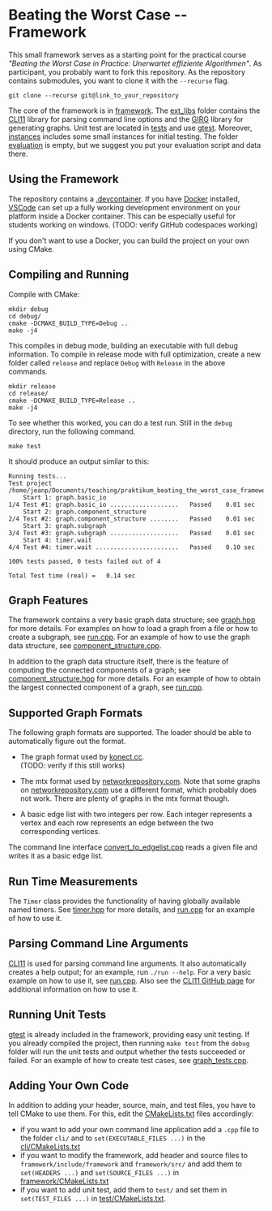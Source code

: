 # Beating the Worst Case -- Framework #

This small framework serves as a starting point for the practical
course _"Beating the Worst Case in Practice: Unerwartet effiziente
Algorithmen"_.  As participant, you probably want to fork this
repository. As the repository contains submodules, you want to clone it with the `--recurse` flag.

``` console
git clone --recurse git@link_to_your_repository
```

The core of the framework is in [framework](framework/).
The [ext_libs](ext_libs/) folder contains the [CLI11](https://github.com/CLIUtils/CLI11) library for parsing command line options and the [GIRG](https://github.com/chistopher/girgs) library for generating graphs.
Unit test are located in [tests](tests/) and use [gtest](https://github.com/google/googletest).
Moreover, [instances](./instances) includes some small instances for initial
testing.  The folder [evaluation](./evaluation) is empty, but we
suggest you put your evaluation script and data there.


## Using the Framework ##

The repository contains a [.devcontainer](.devcontainer/devcontainer.json). If you have [Docker](https://www.docker.com/) installed, [VSCode](https://code.visualstudio.com/) can set up a fully working development environment on your platform inside a Docker container.
This can be especially useful for students working on windows.
(TODO: verify GitHub codespaces working)

If you don't want to use a Docker, you can build the project on your own using CMake.


## Compiling and Running ##

Compile with CMake:

``` console
mkdir debug
cd debug/
cmake -DCMAKE_BUILD_TYPE=Debug ..
make -j4
```

This compiles in debug mode, building an executable with full debug
information.  To compile in release mode with full optimization,
create a new folder called `release` and replace `Debug` with `Release` 
in the above commands.

``` console
mkdir release
cd release/
cmake -DCMAKE_BUILD_TYPE=Release ..
make -j4
```

To see whether this worked, you can do a test run.  Still in the
`debug` directory, run the following command.

``` console
make test
```

It should produce an output similar to this:

``` console
Running tests...
Test project /home/jeanp/Documents/teaching/praktikum_beating_the_worst_case_framework/debug
    Start 1: graph.basic_io
1/4 Test #1: graph.basic_io ...................   Passed    0.01 sec
    Start 2: graph.component_structure
2/4 Test #2: graph.component_structure ........   Passed    0.01 sec
    Start 3: graph.subgraph
3/4 Test #3: graph.subgraph ...................   Passed    0.01 sec
    Start 4: timer.wait
4/4 Test #4: timer.wait .......................   Passed    0.10 sec

100% tests passed, 0 tests failed out of 4

Total Test time (real) =   0.14 sec
```

## Graph Features ##

The framework contains a very basic graph data structure; see
[graph.hpp](framework/include/framework/graph.hpp) for more details.  For
examples on how to load a graph from a file or how to create a
subgraph, see [run.cpp](cli/run.cpp).  For an example of how to use
the graph data structure, see
[component_structure.cpp](framework/src/component_structure.cpp).

In addition to the graph data structure itself, there is the feature
of computing the connected components of a graph; see
[component_structure.hpp](include/framework/component_structure.hpp)
for more details.  For an example of how to obtain the largest
connected component of a graph, see [run.cpp](cli/run.cpp).

## Supported Graph Formats ##

The following graph formats are supported. The loader should be able
to automatically figure out the format.

  * The graph format used by [konect.cc](http://konect.cc/networks/).  
    (TODO: verify if this still works)

  * The mtx format used by
    [networkrepository.com](https://networkrepository.com). Note that
    some graphs on
    [networkrepository.com](https://networkrepository.com) use a
    different format, which probably does not work.  There are plenty
    of graphs in the mtx format though.

  * A basic edge list with two integers per row.  Each integer
    represents a vertex and each row represents an edge between the
    two corresponding vertices.
	
The command line interface
[convert_to_edgelist.cpp](cli/convert_to_edgelist.cpp) reads a given
file and writes it as a basic edge list.

## Run Time Measurements ##

The `Timer` class provides the functionality of having globally
available named timers.  See [timer.hpp](include/framework/timer.hpp)
for more details, and [run.cpp](cli/run.cpp) for an example of how to
use it.

## Parsing Command Line Arguments ##

[CLI11](https://github.com/CLIUtils/CALI11) is used for parsing
command line arguments.  It also automatically creates a help output;
for an example, run `./run --help`.  For a very basic example on how
to use it, see [run.cpp](cli/run.cpp).  Also see the [CLI11 GitHub
page](https://github.com/CLIUtils/CLI11#usage) for additional
information on how to use it.

## Running Unit Tests ##

[gtest](https://github.com/google/googletest) is already included in
the framework, providing easy unit testing.  If you already compiled
the project, then running `make test` from the `debug` folder will
run the unit tests and output whether the tests succeeded or failed.
For an example of how to create test cases, see
[graph_tests.cpp](test/graph_tests.cpp).

## Adding Your Own Code ##

In addition to adding your header, source, main, and test files, you have to
tell CMake to use them.  For this, edit the
[CMakeLists.txt](CMakeLists.txt) files accordingly: 
  * if you want to add your own command line application add a `.cpp`
    file to the folder `cli/` and to `set(EXECUTABLE_FILES ...)` in the [cli/CMakeLists.txt](cli/CMakeLists.txt)
  * if you want to modify the framework, add header and source files to
    `framework/include/framework` and `framework/src/` and add them to
    `set(HEADERS ...)` and `set(SOURCE_FILES ...)` in [framework/CMakeLists.txt](framework/CMakeLists.txt)
  * if you want to add unit test, add them to `test/` and set them in
    `set(TEST_FILES ...)` in [test/CMakeLists.txt](test/CMakeLists.txt).

